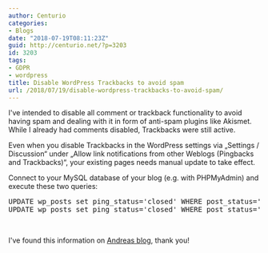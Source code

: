 ```yaml
---
author: Centurio
categories:
- Blogs
date: "2018-07-19T08:11:23Z"
guid: http://centurio.net/?p=3203
id: 3203
tags:
- GDPR
- wordpress
title: Disable WordPress Trackbacks to avoid spam
url: /2018/07/19/disable-wordpress-trackbacks-to-avoid-spam/
---
```

I've intended to disable all comment or trackback functionality to avoid having spam and dealing with it in form of anti-spam plugins like Akismet. While I already had comments disabled, Trackbacks were still active.

Even when you disable Trackbacks in the WordPress settings via &#8222;Settings / Discussion&#8220; under &#8222;Allow link notifications from other Weblogs (Pingbacks and Trackbacks)&#8220;, your existing pages needs manual update to take effect.

Connect to your MySQL database of your blog (e.g. with PHPMyAdmin) and execute these two queries:

<pre class="lang:mysql decode:true" title="Disable Trackback on WordPress posts and pages">UPDATE wp_posts set ping_status='closed' WHERE post_status='publish' AND post_type='post';
UPDATE wp_posts set ping_status='closed' WHERE post_status='publish' AND post_type='page';</pre>

&nbsp;

I've found this information on [Andreas blog](https://blog.thul.org/technik/anwendungen/pingbacks-und-trackbacks-global-abschalten/), thank you!